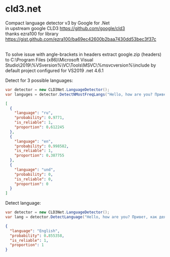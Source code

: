 # cld3.net
Compact language detector v3 by Google for .Net
<br>
in upstream google CLD3 https://github.com/google/cld3
<br>
thanks ezra100 for library https://gist.github.com/ezra100/ba69ec42600b2baa7430dd53bec3f37c
<p>
<br>
To solve issue with angle-brackets in headers extract google.zip (headers) to 
C:\Program Files (x86)\Microsoft Visual Studio\2019\%VSversion%\VC\Tools\MSVC\%msvcversion%\include
by default project configured for VS2019 .net 4.6.1

Detect for 3 possible languages:
```csharp
var detector = new CLD3Net.LanguageDetector();
var languges = detector.DetectNMostFreqLangs("Hello, how are you? Привет, как дела?", 3);
```
```json
[
  {
    "language": "ru",
    "probability": 0.9771,
    "is_reliable": 1,
    "proportion": 0.612245
  },
  {
    "language": "en",
    "probability": 0.998582,
    "is_reliable": 1,
    "proportion": 0.387755
  },
  {
    "language": "und",
    "probability": 0,
    "is_reliable": 0,
    "proportion": 0
  }
]
```
Detect language:
```csharp
var detector = new CLD3Net.LanguageDetector();
var lang = detector.DetectLanguage("Hello, how are you? Привет, как дела?");
```
```json
{
  "language": "English",
  "probability": 0.855358,
  "is_reliable": 1,
  "proportion": 1
}
```
